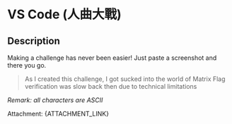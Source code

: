 VS Code (人曲大戰)
===

## Description

Making a challenge has never been easier! Just paste a screenshot and there you go.

> As I created this challenge, I got sucked into the world of Matrix
> Flag verification was slow back then due to technical limitations

*Remark: all characters are ASCII*

Attachment: {ATTACHMENT_LINK}
